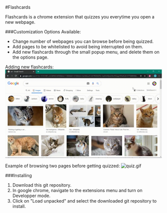 #Flashcards

Flashcards is a chrome extension that quizzes you everytime you open a new webpage.

###Customization Options Available:
* Change number of webpages you can browse before being quizzed.
* Add pages to be whitelisted to avoid being interrupted on them.
* Add new flashcards through the small popup menu, and delete them on the options page.

Adding new flashcards:
![addword.gif](md_images/addword.gif)

Example of browsing two pages before getting quizzed:
![quiz.gif](md_images/quiz.gif)

###Installing
1. Download this git repository.
2. In google chrome, navigate to the extensions menu and turn on Developper mode.
3. Click on "Load unpacked" and select the downloaded git repository to install.
